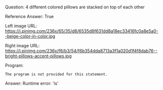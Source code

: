 Question: 4 different colored pillows are stacked on top of each other

Reference Answer: True

Left image URL: https://i.pinimg.com/236x/65/35/d8/6535d8f631dd8a18ec33416fc0a8e5a0--beige-color-in-color.jpg

Right image URL: https://i.pinimg.com/236x/f6/b3/54/f6b354dda8713a3f1a020d1f4f8dab76--bright-pillows-accent-pillows.jpg

Program:

```
The program is not provided for this statement.
```
Answer: Runtime error: 'is'

